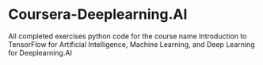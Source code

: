 # Coursera-Deeplearning.AI
All completed exercises python code for the course name Introduction to TensorFlow for Artificial Intelligence, Machine Learning, and Deep Learning for Deeplearning.AI
